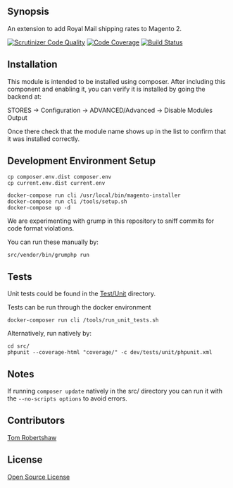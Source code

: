 ## Synopsis

An extension to add Royal Mail shipping rates to Magento 2.

[![Scrutinizer Code Quality](https://scrutinizer-ci.com/g/meanbee/magento2-royalmail/badges/quality-score.png?b=master)](https://scrutinizer-ci.com/g/meanbee/magento2-royalmail/?branch=master)
[![Code Coverage](https://scrutinizer-ci.com/g/meanbee/magento2-royalmail/badges/coverage.png?b=master)](https://scrutinizer-ci.com/g/meanbee/magento2-royalmail/?branch=master)
[![Build Status](https://scrutinizer-ci.com/g/meanbee/magento2-royalmail/badges/build.png?b=master)](https://scrutinizer-ci.com/g/meanbee/magento2-royalmail/build-status/master)

## Installation

This module is intended to be installed using composer.  After including this component and enabling it, you can verify it is installed by going the backend at:

STORES -> Configuration -> ADVANCED/Advanced ->  Disable Modules Output

Once there check that the module name shows up in the list to confirm that it was installed correctly.

## Development Environment Setup

```
cp composer.env.dist composer.env
cp current.env.dist current.env

docker-compose run cli /usr/local/bin/magento-installer
docker-compose run cli /tools/setup.sh
docker-compose up -d
```

We are experimenting with grump in this repository to sniff commits for code format violations.

You can run these manually by:

`src/vendor/bin/grumphp run`

## Tests

Unit tests could be found in the [Test/Unit](Test/Unit) directory.

Tests can be run through the docker environment

`docker-composer run cli /tools/run_unit_tests.sh`

Alternatively, run natively by:

```
cd src/
phpunit --coverage-html "coverage/" -c dev/tests/unit/phpunit.xml
```

## Notes

If running `composer update` natively in the src/ directory you can run it with the
`--no-scripts options` to avoid errors.

## Contributors

[Tom Robertshaw](http://www.twitter.com/bobbyshaw)

## License

[Open Source License](LICENSE.txt)
